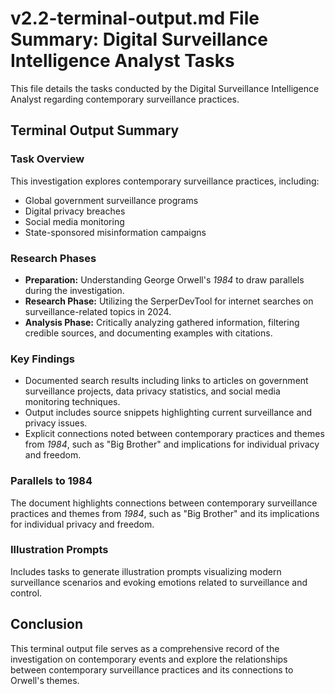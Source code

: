 # v2.2-terminal-output.md File Summary: Digital Surveillance Intelligence Analyst Tasks

This file details the tasks conducted by the Digital Surveillance Intelligence Analyst regarding contemporary surveillance practices.

## Terminal Output Summary

### Task Overview

This investigation explores contemporary surveillance practices, including:

* Global government surveillance programs
* Digital privacy breaches
* Social media monitoring
* State-sponsored misinformation campaigns

### Research Phases

* **Preparation:** Understanding George Orwell's *1984* to draw parallels during the investigation.
* **Research Phase:** Utilizing the SerperDevTool for internet searches on surveillance-related topics in 2024.
* **Analysis Phase:** Critically analyzing gathered information, filtering credible sources, and documenting examples with citations.

### Key Findings

* Documented search results including links to articles on government surveillance projects, data privacy statistics, and social media monitoring techniques.
* Output includes source snippets highlighting current surveillance and privacy issues.
* Explicit connections noted between contemporary practices and themes from *1984*, such as "Big Brother" and implications for individual privacy and freedom.

### Parallels to 1984

The document highlights connections between contemporary surveillance practices and themes from *1984*, such as "Big Brother" and its implications for individual privacy and freedom.

### Illustration Prompts

Includes tasks to generate illustration prompts visualizing modern surveillance scenarios and evoking emotions related to surveillance and control.

## Conclusion

This terminal output file serves as a comprehensive record of the  investigation on contemporary events and explore the relationships between contemporary surveillance practices and its connections to Orwell's themes.
